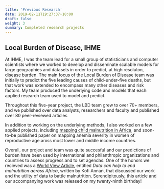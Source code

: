 ```yaml
---
title: 'Previous Research'
date: 2019-02-11T19:27:37+10:00
draft: false
weight: 3
summary: Completed research projects
---
```


## Local Burden of Disease, IHME

At IHME, I was the team lead for a small group of statisticians and
computer scientists where we worked to develop and disseminate
scalable models for large geographies and datasets in order to
predict, at high resoluton, disease burden. The main focus of the
Local Burden of Disease team was initially to predict the five leading
causes of child-under-five deaths, but that work was extended to
encompass many other diseases and risk factors. My team produced the
underlying code and models that each applied research team used to
model and predict.

Throughout this five-year project, the LBD team grew to over 70+
members, and we published over data analysts, researchers and faculty
and published over 80 peer-reviewed articles.

In addition to working on the underlying methods, I also worked on a
few applied projects, including [mapping child malnutrition in
Africa](https://www.nature.com/articles/nature25760), and soon-to-be
published paper on mapping anemia severity in women of reproductive
age aross most lower and middle income countries.

Overall, our project and team was quite succesful and our predictions
of burden have been used by international and philanthropic
organizations and countries to assess progress and to set agendas. One
of the honors we recieved was a [World View
Article](https://www.nature.com/articles/d41586-018-02386-3), entitled
*Data can help to end malnutrition across Africa*, written by Kofi
Annan, that discussed our work and the utility of data to battle
malnutrition. Serendipitously, this article and our accompanying work
was released on my twenty-ninth birthday!
